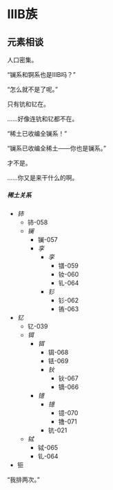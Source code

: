 # ⅢB族

## 元素相谈

人口密集。

<span class="c021">“镧系和锕系也是ⅢB吗？”</span>

<span class="c039">“怎么就不是了呢。”</span>

只有钪和钇在。

……好像连钪和钇都不在。

<span class="c039">“稀土已收编全镧系！”</span>

<span class="c090">“镧系已收编全稀土——你也是镧系。”</span>

才不是。

……你又是来干什么的啊。

##### 稀土关系

* *铈*
    * 铈-058
    * *镧*
        * 镧-057
        * *孪*
            * *孪*
                * 镨-059
                * 钕-060
                * 钆-064
            * *钐*
                * 钐-062
                * 铕-063
* *钇*
    * 钇-039
    * *铒*
        * *铒*
            * 铒-068
            * 铥-069
            * *钬*
                * 钬-067
                * 镝-066
        * *镱*
            * *镱*
                * 镱-070
                * 镥-071
            * 钪-021
    * *铽*
        * 铽-065
        * 钆-064
* 钷

<span class="c064">“我排两次。”</span>